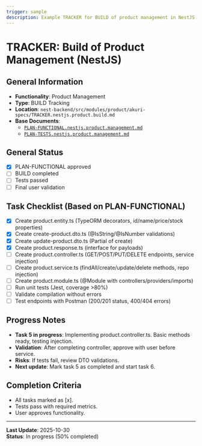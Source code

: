 ```yaml
---
trigger: sample
description: Example TRACKER for BUILD of product management in NestJS, guiding tasks step by step.
---
```


# TRACKER: Build of Product Management (NestJS)

## General Information
- **Functionality**: Product Management
- **Type**: BUILD Tracking
- **Location**: `nest-backend/src/modules/product/akuri-specs/TRACKER.nestjs.product.build.md`
- **Base Documents**:
  - [`PLAN-FUNCTIONAL.nestjs.product.management.md`](nest-backend/src/modules/product/akuri-specs/PLAN-FUNCTIONAL.nestjs.product.management.md)
  - [`PLAN-TESTS.nestjs.product.management.md`](nest-backend/src/modules/product/akuri-specs/PLAN-TESTS.nestjs.product.management.md)

## General Status
- [x] PLAN-FUNCTIONAL approved
- [ ] BUILD completed
- [ ] Tests passed
- [ ] Final user validation

## Task Checklist (Based on PLAN-FUNCTIONAL)
- [x] Create product.entity.ts (TypeORM decorators, id/name/price/stock properties)
- [x] Create create-product.dto.ts (@IsString/@IsNumber validations)
- [x] Create update-product.dto.ts (Partial of create)
- [x] Create product.response.ts (interface for payloads)
- [ ] Create product.controller.ts (GET/POST/PUT/DELETE endpoints, service injection)
- [ ] Create product.service.ts (findAll/create/update/delete methods, repo injection)
- [ ] Create product.module.ts (@Module with controllers/providers/imports)
- [ ] Run unit tests (Jest, coverage >80%)
- [ ] Validate compilation without errors
- [ ] Test endpoints with Postman (200/201 status, 400/404 errors)

## Progress Notes
- **Task 5 in progress**: Implementing product.controller.ts. Basic methods ready, testing injection.
- **Validation**: After completing controller, approve with user before service.
- **Risks**: If tests fail, review DTO validations.
- **Next update**: Mark task 5 as completed and start task 6.

## Completion Criteria
- All tasks marked as [x].
- Tests pass with required metrics.
- User approves functionality.

---

**Last Update**: 2025-10-30  
**Status**: In progress (50% completed)